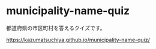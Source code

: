 # municipality-name-quiz

都道府県の市区町村を答えるクイズです。

https://kazumatsuchiya.github.io/municipality-name-quiz/
